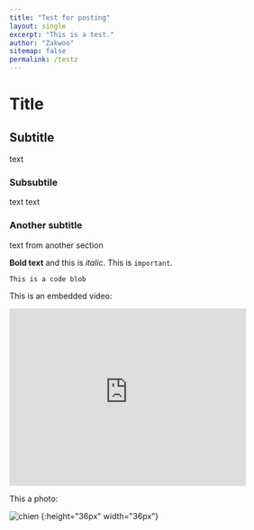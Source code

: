 ```yaml
---
title: "Test for posting"
layout: single
excerpt: "This is a test."
author: "Zakwoo"
sitemap: false
permalink: /testz
---
```


# Title

## Subtitle
text

### Subsubtile
text text

### Another subtitle
text from another section

**Bold text** and this is *italic*. This is `important`.

```
This is a code blob
```

This is an embedded video:

<iframe width="420" height="315" src="http://www.youtube.com/embed/dQw4w9WgXcQ" frameborder="0" allowfullscreen> </iframe>

This a photo:


![chien](http://www.votipets.com/images/chien.jpg "Labradocteur") {:height="36px" width="36px"}
